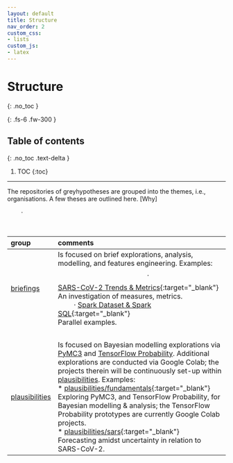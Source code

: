 ```yaml
---
layout: default
title: Structure
nav_order: 2
custom_css:
- lists
custom_js:
- latex
---
```


# Structure
{: .no_toc }

{: .fs-6 .fw-300 }

## Table of contents
{: .no_toc .text-delta }

1. TOC
{:toc}

---

The repositories of greyhypotheses are grouped into the themes, i.e., organisations.  A few theses are outlined here.  [Why]

$\qquad \cdot$

<br>

group |comments
:--- |:---
[briefings](https://github.com/briefings) | Is focused on brief explorations, analysis, modelling, and features engineering.  Examples: <br> $$\qquad \cdot$$ [SARS-CoV-2 Trends & Metrics](https://briefings.github.io/briefings/sars){:target="\_blank"}<br>An investigation of measures, metrics.<br> $\qquad \cdot$ [Spark Dataset & Spark SQL](https://briefings.github.io/briefings/spark-dataset-and-spark-sql){:target="\_blank"}<br>Parallel examples.
&nbsp; | &nbsp;
[plausibilities](https://github.com/plausibilities) |Is focused on Bayesian modelling explorations via <a href="https://docs.pymc.io" target="\_blank">PyMC3</a> and <a href="https://www.tensorflow.org/probability/">TensorFlow Probability</a>.  Additional explorations are conducted via Google Colab; the projects therein will be continuously set-up within <a href="https://github.com/plausibilities" target="\_blank">plausibilities</a>.  Examples: <br> * [plausibilities/fundamentals](https://github.com/plausibilities/fundamentals){:target="\_blank"}<br/>Exploring PyMC3, and TensorFlow Probability, for Bayesian modelling & analysis; the TensorFlow Probability prototypes are currently Google Colab projects. <br> * [plausibilities/sars](https://github.com/plausibilities/sars){:target="\_blank"}<br/>Forecasting amidst uncertainty in relation to SARS-CoV-2.


<br>
<br>

